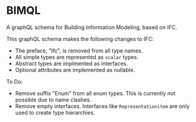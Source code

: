# BIMQL
A graphQL schema for Building Information Modeling, based on IFC.

This graphQL schema makes the following changes to IFC:
- The preface, "Ifc", is removed from all type names.
- All simple types are represented as `scalar` types.
- Abstract types are implmented as interfaces.
- Optional attributes are implemented as nullable.

To Do:
- Remove suffix "Enum" from all enum types. This is currently not possible due to name clashes.
- Remove empty interfaces. Interfaces like `Representationitem` are only used to create type hierarchies.